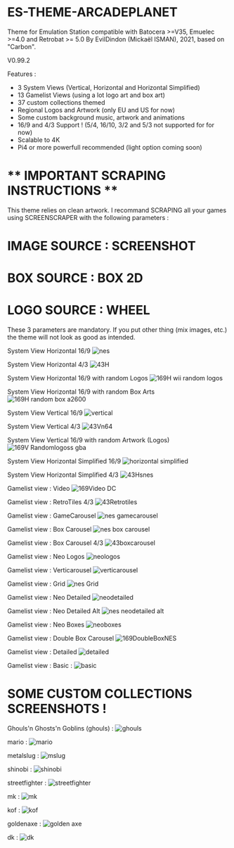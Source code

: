 # ES-THEME-ARCADEPLANET
 Theme for Emulation Station compatible with Batocera >=V35, Emuelec >=4.0 and Retrobat >= 5.0
 By EvilDindon (Mickaël ISMAN), 2021, based on "Carbon".
 
 V0.99.2
 
 Features :
 - 3 System Views (Vertical, Horizontal and Horizontal Simplified)
 - 13 Gamelist Views (using a lot logo art and box art)
 - 37 custom collections themed
 - Regional Logos and Artwork (only EU and US for now)
 - Some custom background music, artwork and animations
 - 16/9 and 4/3 Support ! (5/4, 16/10, 3/2 and 5/3 not supported for for now)
 - Scalable to 4K
 - Pi4 or more powerfull recommended (light option coming soon)
 
  # ** IMPORTANT SCRAPING INSTRUCTIONS **

This theme relies on clean artwork.
I recommand SCRAPING all your games using SCREENSCRAPER with the following parameters :

# IMAGE SOURCE : SCREENSHOT

# BOX SOURCE : BOX 2D

# LOGO SOURCE : WHEEL

These 3 parameters are mandatory. If you put other thing (mix images, etc.) the theme will not look as good as intended.

System View Horizontal 16/9
![nes](https://user-images.githubusercontent.com/30436625/210753034-6028bcd6-74fe-4368-a96d-d9854ba78afd.jpg)

System View Horizontal 4/3
![43H](https://user-images.githubusercontent.com/30436625/218313433-9b7cd4d7-793d-42a2-a940-cfd87b1e721e.jpg)

System View Horizontal 16/9 with random Logos
![169H wii random logos](https://user-images.githubusercontent.com/30436625/218313283-c513a4cf-048e-425d-81ee-379044d6f7cc.jpg)

System View Horizontal 16/9 with random Box Arts
![169H random box a2600](https://user-images.githubusercontent.com/30436625/218313307-efc559ad-37db-4756-b4fd-703461fc4e8f.jpg)

System View Vertical 16/9
![vertical](https://user-images.githubusercontent.com/30436625/210752913-6e5a23f6-9581-4856-b1b2-7b3cdf42850b.jpg)

System View Vertical 4/3
![43Vn64](https://user-images.githubusercontent.com/30436625/218313455-6693cee4-b0d1-4f39-86bf-d4263ccafbdf.jpg)

System View Vertical 16/9 with random Artwork (Logos)
![169V Randomlogoss gba](https://user-images.githubusercontent.com/30436625/218313335-74cc6e67-d233-4593-977f-07a4af74043d.jpg)

System View Horizontal Simplified 16/9
![horizontal simplified](https://user-images.githubusercontent.com/30436625/210766140-912240ac-271c-4d17-9e6d-5b2869152510.jpg)

System View Horizontal Simplified 4/3
![43Hsnes](https://user-images.githubusercontent.com/30436625/218313475-9e23ba5f-9650-4488-9bff-fe84718eea7c.jpg)

Gamelist view : Video
![169Video DC](https://user-images.githubusercontent.com/30436625/218313386-261f2808-02fe-4e74-9e4d-fed4493a7245.jpg)

Gamelist view : RetroTiles 4/3
![43Retrotiles](https://user-images.githubusercontent.com/30436625/218313516-5f8fa1e0-3b97-4cf4-9c69-c1cfaef1b005.jpg)

Gamelist view : GameCarousel
![nes gamecarousel](https://user-images.githubusercontent.com/30436625/210753336-25c14740-b58d-4ab8-8832-083e6596e133.jpg)

Gamelist view : Box Carousel
![nes box carousel](https://user-images.githubusercontent.com/30436625/210753430-78264aa1-3a15-4efa-ae05-c032cfea2fe5.jpg)

Gamelist view : Box Carousel 4/3
![43boxcarousel](https://user-images.githubusercontent.com/30436625/218313557-7264da01-dc47-426d-99d3-62f187b62f99.jpg)

Gamelist view : Neo Logos
![neologos](https://user-images.githubusercontent.com/30436625/210753504-b0b5bc3c-ab54-4512-9520-927985f11300.jpg)

Gamelist view : Verticarousel
![verticarousel](https://user-images.githubusercontent.com/30436625/215286663-573be14a-06b4-4627-9d54-7a846baccf58.jpg)

Gamelist view : Grid
![nes Grid](https://user-images.githubusercontent.com/30436625/210753668-0b2bfdf9-2c70-44ad-afa5-3a2b3a3f6ae0.jpg)

Gamelist view : Neo Detailed
![neodetailed](https://user-images.githubusercontent.com/30436625/210753794-eeadf77b-3547-407a-8770-c82c2f8922f2.jpg)

Gamelist view : Neo Detailed Alt
![nes neodetailed alt](https://user-images.githubusercontent.com/30436625/210765574-31ebce11-f61f-44de-b899-3d43638c3638.jpg)

Gamelist view : Neo Boxes
![neoboxes](https://user-images.githubusercontent.com/30436625/210753887-1b197b8c-ca4f-48d9-9aea-e128820a1ab2.jpg)

Gamelist view : Double Box Carousel
![169DoubleBoxNES](https://user-images.githubusercontent.com/30436625/218313362-a290c908-1bd2-485e-9259-6fb2641e4e7f.jpg)
 
Gamelist view : Detailed
![detailed](https://user-images.githubusercontent.com/30436625/210766518-afb740a0-a2cb-4dbf-8e94-9f87db1816f6.jpg)

Gamelist view : Basic :
![basic](https://user-images.githubusercontent.com/30436625/210767433-5a5fd069-1d3c-4ed7-8de9-0b5b1769c100.jpg)

# SOME CUSTOM COLLECTIONS SCREENSHOTS !

Ghouls'n Ghosts'n Goblins (ghouls) :
![ghouls](https://user-images.githubusercontent.com/30436625/210768675-bbfa76ba-08b9-4f09-9490-83244dcc18a1.jpg)

mario :
![mario](https://user-images.githubusercontent.com/30436625/210768768-a92f7edf-e4a5-44b3-ad40-370bf59d65c2.jpg)

metalslug :
![mslug](https://user-images.githubusercontent.com/30436625/210768924-34c74066-1117-430d-a2c6-12f6c963807c.jpg)

shinobi :
![shinobi](https://user-images.githubusercontent.com/30436625/210769205-2ffb827e-d50a-483f-a640-ad030d2ef063.jpg)

streetfighter :
![streetfighter](https://user-images.githubusercontent.com/30436625/210769228-89e6167a-3397-44b5-b21c-f12fc3c14dc5.jpg)

mk :
![mk](https://user-images.githubusercontent.com/30436625/210769261-b1659050-7ecd-42a9-ab51-3cde330078d1.jpg)

kof :
![kof](https://user-images.githubusercontent.com/30436625/210769284-e4679dcd-673c-480a-a000-8a3b4ec95bb6.jpg)

goldenaxe :
![golden axe](https://user-images.githubusercontent.com/30436625/210769298-70350f72-fc45-47a3-975e-a7d2d8f8c03f.jpg)

dk :
![dk](https://user-images.githubusercontent.com/30436625/210769338-eef0d927-6791-4f02-8728-d32f7a093079.jpg)







